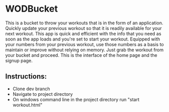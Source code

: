 # WODBucket
This is a bucket to throw your workouts that is in the form of an application.  Quickly update your previous workout so that it is readily available for your next workout.  This app is quick and efficient with the info that you need as soon as the app loads and you're set to start your workout.  Equipped with your numbers from your previous workout, use those numbers as a basis to maintain or improve without relying on memory.  Just grab the workout from your bucket and proceed.  This is the interface of the home page and the signup page.
## Instructions: 
* Clone dev branch
* Navigate to project directory
* On windows command line in the project directory run "start workout.html"
